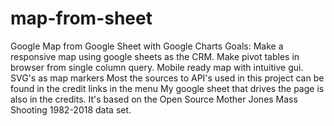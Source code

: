 # map-from-sheet
Google Map from Google Sheet with Google Charts
Goals: 
Make a responsive map using google sheets as the CRM. 
Make pivot tables in browser from single column query. 
Mobile ready map with intuitive gui.
SVG's as map markers
Most the sources to API's used in this project can be found in the credit links in the menu 
My google sheet that drives the page is also in the credits. It's based on the Open Source Mother Jones Mass Shooting 1982-2018 
data set. 
